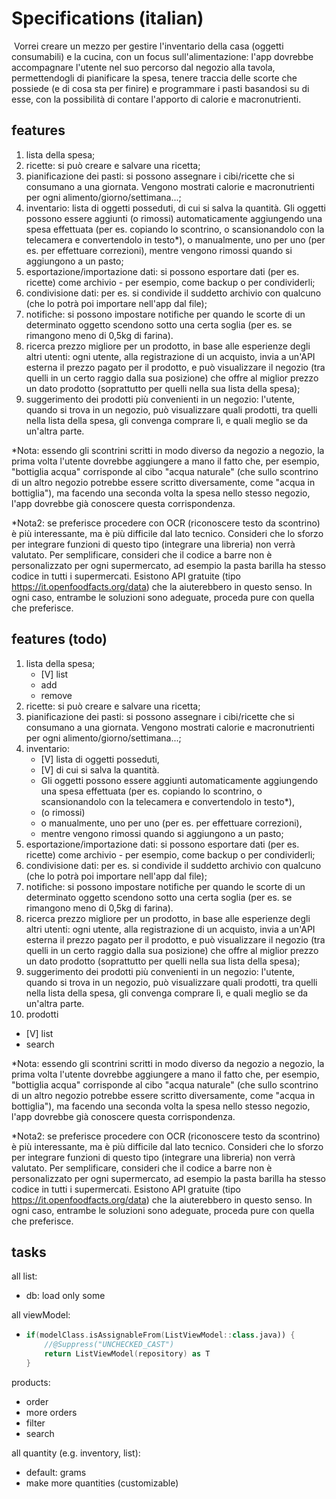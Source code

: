 
# Specifications (italian)
​
Vorrei creare un mezzo per gestire l'inventario della casa (oggetti consumabili) e la cucina, con un focus sull'alimentazione: l'app dovrebbe accompagnare l'utente nel suo percorso dal negozio alla tavola, permettendogli di pianificare la spesa, tenere traccia delle scorte che possiede (e di cosa sta per finire) e programmare i pasti basandosi su di esse, con la possibilità di contare l'apporto di calorie e macronutrienti.

## features
1.	lista della spesa;
2.	ricette: si può creare e salvare una ricetta;
3.	pianificazione dei pasti: si possono assegnare i cibi/ricette che si consumano a una giornata. Vengono mostrati calorie e macronutrienti per ogni alimento/giorno/settimana...;
4.	inventario: lista di oggetti posseduti, di cui si salva la quantità. Gli oggetti possono essere aggiunti (o rimossi) automaticamente aggiungendo una spesa effettuata (per es. copiando lo scontrino, o scansionandolo con la telecamera e convertendolo in testo*), o manualmente, uno per uno (per es. per effettuare correzioni), mentre vengono rimossi quando si aggiungono a un pasto;
5.	esportazione/importazione dati: si possono esportare dati (per es. ricette) come archivio - per esempio, come backup o per condividerli;
6.	condivisione dati: per es. si condivide il suddetto archivio con qualcuno (che lo potrà poi importare nell'app dal file);
7.	notifiche: si possono impostare notifiche per quando le scorte di un determinato oggetto scendono sotto una certa soglia (per es. se rimangono meno di 0,5kg di farina).
8.	ricerca prezzo migliore per un prodotto, in base alle esperienze degli altri utenti: ogni utente, alla registrazione di un acquisto, invia a un'API esterna il prezzo pagato per il prodotto, e può visualizzare il negozio (tra quelli in un certo raggio dalla sua posizione) che offre al miglior prezzo un dato prodotto (soprattutto per quelli nella sua lista della spesa);
9.	suggerimento dei prodotti più convenienti in un negozio: l'utente, quando si trova in un negozio, può visualizzare quali prodotti, tra quelli nella lista della spesa, gli convenga comprare lì, e quali meglio se da un'altra parte.

*Nota: essendo gli scontrini scritti in modo diverso da negozio a negozio, la prima volta l'utente dovrebbe aggiungere a mano il fatto che, per esempio, "bottiglia acqua" corrisponde al cibo "acqua naturale" (che sullo scontrino di un altro negozio potrebbe essere scritto diversamente, come "acqua in bottiglia"), ma facendo una seconda volta la spesa nello stesso negozio, l'app dovrebbe già conoscere questa corrispondenza.

*Nota2: se preferisce procedere con OCR (riconoscere testo da scontrino) è più interessante, ma è più difficile dal lato tecnico. Consideri che lo sforzo per integrare funzioni di questo tipo (integrare una libreria) non verrà valutato. Per semplificare, consideri che il codice a barre non è personalizzato per ogni supermercato, ad esempio la pasta barilla ha stesso codice in tutti i supermercati. Esistono API gratuite (tipo https://it.openfoodfacts.org/data) che la aiuterebbero in questo senso. In ogni caso, entrambe le soluzioni sono adeguate, proceda pure con quella che preferisce.

## features (todo)
1.	lista della spesa;
	*	[V]	list
	*	add
	*	remove
2.	ricette: si può creare e salvare una ricetta;
3.	pianificazione dei pasti: si possono assegnare i cibi/ricette che si consumano a una giornata. Vengono mostrati calorie e macronutrienti per ogni alimento/giorno/settimana...;
4.	inventario:
	*	[V]	lista di oggetti posseduti,
	*	[V]	di cui si salva la quantità.
	*	Gli oggetti possono essere aggiunti automaticamente aggiungendo una spesa effettuata (per es. copiando lo scontrino, o scansionandolo con la telecamera e convertendolo in testo*),
	*	(o rimossi)
	*	 o manualmente, uno per uno (per es. per effettuare correzioni),
	*	mentre vengono rimossi quando si aggiungono a un pasto;
5.	esportazione/importazione dati: si possono esportare dati (per es. ricette) come archivio - per esempio, come backup o per condividerli;
6.	condivisione dati: per es. si condivide il suddetto archivio con qualcuno (che lo potrà poi importare nell'app dal file);
7.	notifiche: si possono impostare notifiche per quando le scorte di un determinato oggetto scendono sotto una certa soglia (per es. se rimangono meno di 0,5kg di farina).
8.	ricerca prezzo migliore per un prodotto, in base alle esperienze degli altri utenti: ogni utente, alla registrazione di un acquisto, invia a un'API esterna il prezzo pagato per il prodotto, e può visualizzare il negozio (tra quelli in un certo raggio dalla sua posizione) che offre al miglior prezzo un dato prodotto (soprattutto per quelli nella sua lista della spesa);
9.	suggerimento dei prodotti più convenienti in un negozio: l'utente, quando si trova in un negozio, può visualizzare quali prodotti, tra quelli nella lista della spesa, gli convenga comprare lì, e quali meglio se da un'altra parte.
10.	prodotti
*	[V]	list
*	search

*Nota: essendo gli scontrini scritti in modo diverso da negozio a negozio, la prima volta l'utente dovrebbe aggiungere a mano il fatto che, per esempio, "bottiglia acqua" corrisponde al cibo "acqua naturale" (che sullo scontrino di un altro negozio potrebbe essere scritto diversamente, come "acqua in bottiglia"), ma facendo una seconda volta la spesa nello stesso negozio, l'app dovrebbe già conoscere questa corrispondenza.

*Nota2: se preferisce procedere con OCR (riconoscere testo da scontrino) è più interessante, ma è più difficile dal lato tecnico. Consideri che lo sforzo per integrare funzioni di questo tipo (integrare una libreria) non verrà valutato. Per semplificare, consideri che il codice a barre non è personalizzato per ogni supermercato, ad esempio la pasta barilla ha stesso codice in tutti i supermercati. Esistono API gratuite (tipo https://it.openfoodfacts.org/data) che la aiuterebbero in questo senso. In ogni caso, entrambe le soluzioni sono adeguate, proceda pure con quella che preferisce.

## tasks

all list:
*	db: load only some

all viewModel:
*	```kotlin
	if(modelClass.isAssignableFrom(ListViewModel::class.java)) {
		//@Suppress("UNCHECKED_CAST")
		return ListViewModel(repository) as T
	}
	```
	
products:
*	order
*	more orders
*	filter
*	search

all quantity (e.g. inventory, list):
*	default: grams
*	make more quantities (customizable)

